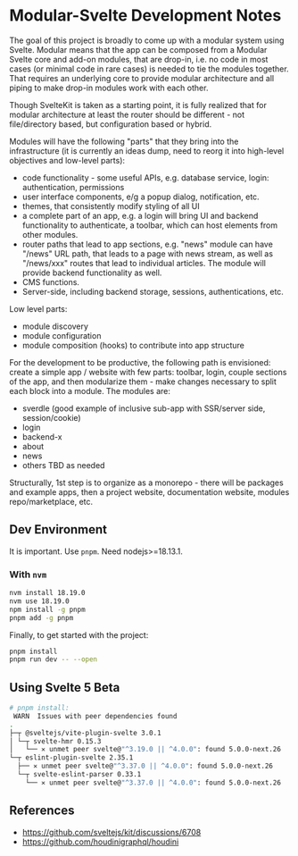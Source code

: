 # Modular-Svelte Development Notes

The goal of this project is broadly to come up with a modular system using Svelte. Modular means that the app can be composed from a Modular Svelte core and add-on modules, that are drop-in, i.e. no code in most cases (or minimal code in rare cases) is needed to tie the modules together. That requires an underlying core to provide modular architecture and all piping to make drop-in modules work with each other.

Though SvelteKit is taken as a starting point, it is fully realized that for modular architecture at least the router should be different - not file/directory based, but configuration based or hybrid.

Modules will have the following "parts" that they bring into the infrastructure (it is currently an ideas dump, need to reorg it into high-level objectives and low-level parts):

* code functionality - some useful APIs, e.g. database service, login: authentication, permissions
* user interface components, e/g a popup dialog, notification, etc.
* themes, that consistently modify styling of all UI
* a complete part of an app, e.g. a login will bring UI and backend functionality to authenticate, a toolbar, which can host elements from other modules.
* router paths that lead to app sections, e.g. "news" module can have "/news" URL path, that leads to a page with news stream, as well as "/news/xxx" routes that lead to individual articles. The module will provide backend functionality as well.
* CMS functions.
* Server-side, including backend storage, sessions, authentications, etc.

Low level parts:

* module discovery
* module configuration
* module composition (hooks) to contribute into app structure

For the development to be productive, the following path is envisioned: create a simple app / website with few parts: toolbar, login, couple sections of the app, and then modularize them - make changes necessary to split each block into a module. The modules are:

* sverdle (good example of inclusive sub-app with SSR/server side, session/cookie)
* login
* backend-x
* about
* news
* others TBD as needed

Structurally, 1st step is to organize as a monorepo - there will be packages and example apps, then a project website, documentation website, modules repo/marketplace, etc.

## Dev Environment

It is important. Use `pnpm`. Need nodejs>=18.13.1.

### With `nvm`

```bash
nvm install 18.19.0
nvm use 18.19.0
npm install -g pnpm
pnpm add -g pnpm
```

Finally, to get started with the project:

```bash
pnpm install
pnpm run dev -- --open
```

## Using Svelte 5 Beta

```bash
# pnpm install:
 WARN  Issues with peer dependencies found
.
├─┬ @sveltejs/vite-plugin-svelte 3.0.1
│ └─┬ svelte-hmr 0.15.3
│   └── ✕ unmet peer svelte@"^3.19.0 || ^4.0.0": found 5.0.0-next.26
└─┬ eslint-plugin-svelte 2.35.1
  ├── ✕ unmet peer svelte@"^3.37.0 || ^4.0.0": found 5.0.0-next.26
  └─┬ svelte-eslint-parser 0.33.1
    └── ✕ unmet peer svelte@"^3.37.0 || ^4.0.0": found 5.0.0-next.26
```

## References

* <https://github.com/sveltejs/kit/discussions/6708>
* <https://github.com/houdinigraphql/houdini>
